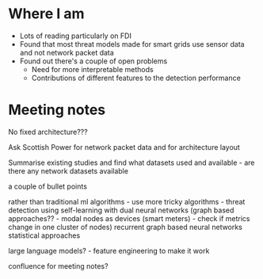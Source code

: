 # Where I am
- Lots of reading particularly on FDI
- Found that most threat models made for smart grids use sensor data and not network packet data
- Found out there's a couple of open problems
	- Need for more interpretable methods
	- Contributions of different features to the detection performance

# Meeting notes

No fixed architecture???

Ask Scottish Power for network packet data and for architecture layout

Summarise existing studies and find what datasets used and available - are there any network datasets available

a couple of bullet points

rather than traditional ml algorithms - use more tricky algorithms - threat detection using self-learning with dual neural networks
(graph based approaches?? - modal nodes as devices (smart meters) - check if metrics change in one cluster of nodes)
recurrent graph based neural networks
statistical approaches

large language models? - feature engineering to make it work

confluence for meeting notes?
